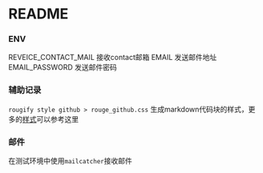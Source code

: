 # README

### ENV

REVEICE_CONTACT_MAIL 接收contact邮箱
EMAIL 发送邮件地址
EMAIL_PASSWORD 发送邮件密码

### 辅助记录

`rougify style github > rouge_github.css` 生成markdown代码块的样式，更多的[样式](https://github.com/rouge-ruby/rouge/tree/master/lib/rouge/themes)可以参考这里

### 邮件

在测试环境中使用`mailcatcher`接收邮件